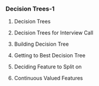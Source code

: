### Decision Trees-1 ###

1. Decision Trees

2. Decision Trees for Interview Call

3. Building Decision Tree

4. Getting to Best Decision Tree

5. Deciding Feature to Split on

6. Continuous Valued Features

